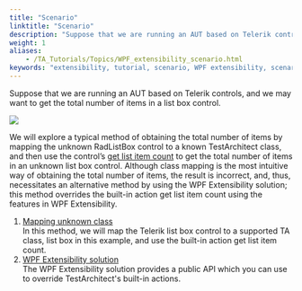 ```yaml
--- 
title: "Scenario"
linktitle: "Scenario"
description: "Suppose that we are running an AUT based on Telerik controls, and we may want to get the total number of items in a list box control."
weight: 1
aliases: 
    - /TA_Tutorials/Topics/WPF_extensibility_scenario.html
keywords: "extensibility, tutorial, scenario, WPF extensibility, scenario"
---
```


Suppose that we are running an AUT based on Telerik controls, and we may want to get the total number of items in a list box control.

![](/images/TA_Tutorials/Images/WPF_extensiblity_AUT.png)

We will explore a typical method of obtaining the total number of items by mapping the unknown RadListBox control to a known TestArchitect class, and then use the control’s [get list item count](/automation-guide/action-based-testing-language/built-in-actions/user-interface-actions/list-table-grid/get-list-item-count) to get the total number of items in an unknown list box control. Although class mapping is the most intuitive way of obtaining the total number of items, the result is incorrect, and, thus, necessitates an alternative method by using the WPF Extensibility solution; this method overrides the built-in action get list item count using the features in WPF Extensibility.

1.  [Mapping unknown class](/testarchitect-tutorial/part-3-extending-testarchitect/lesson-10-wpf-extensibility/scenario/mapping-unknown-class)  
In this method, we will map the Telerik list box control to a supported TA class, list box in this example, and use the built-in action get list item count.
2.  [WPF Extensibility solution](/testarchitect-tutorial/part-3-extending-testarchitect/lesson-10-wpf-extensibility/scenario/wpf-extensibility-solution/)  
The WPF Extensibility solution provides a public API which you can use to override TestArchitect's built-in actions.



